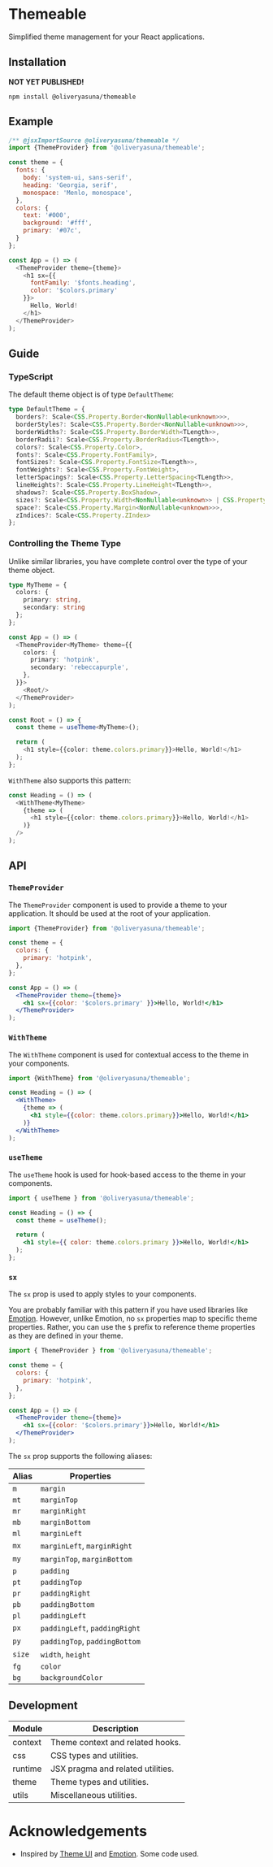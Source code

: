 <!-- @formatter:off -->
# Themeable

Simplified theme management for your React applications.

## Installation

**NOT YET PUBLISHED!**

```shell
npm install @oliveryasuna/themeable
```

## Example

```javascript
/** @jsxImportSource @oliveryasuna/themeable */
import {ThemeProvider} from '@oliveryasuna/themeable';

const theme = {
  fonts: {
    body: 'system-ui, sans-serif',
    heading: 'Georgia, serif',
    monospace: 'Menlo, monospace',
  },
  colors: {
    text: '#000',
    background: '#fff',
    primary: '#07c',
  }
};

const App = () => (
  <ThemeProvider theme={theme}>
    <h1 sx={{
      fontFamily: '$fonts.heading',
      color: '$colors.primary'
    }}>
      Hello, World!
    </h1>
  </ThemeProvider>
);
```

## Guide

[//]: # (TODO: Anything else to guide?)

### TypeScript

The default theme object is of type `DefaultTheme`:

```typescript
type DefaultTheme = {
  borders?: Scale<CSS.Property.Border<NonNullable<unknown>>>,
  borderStyles?: Scale<CSS.Property.Border<NonNullable<unknown>>>,
  borderWidths?: Scale<CSS.Property.BorderWidth<TLength>>,
  borderRadii?: Scale<CSS.Property.BorderRadius<TLength>>,
  colors?: Scale<CSS.Property.Color>,
  fonts?: Scale<CSS.Property.FontFamily>,
  fontSizes?: Scale<CSS.Property.FontSize<TLength>>,
  fontWeights?: Scale<CSS.Property.FontWeight>,
  letterSpacings?: Scale<CSS.Property.LetterSpacing<TLength>>,
  lineHeights?: Scale<CSS.Property.LineHeight<TLength>>,
  shadows?: Scale<CSS.Property.BoxShadow>,
  sizes?: Scale<CSS.Property.Width<NonNullable<unknown>> | CSS.Property.Height<NonNullable<unknown>>>,
  space?: Scale<CSS.Property.Margin<NonNullable<unknown>>>,
  zIndices?: Scale<CSS.Property.ZIndex>
};
```

### Controlling the Theme Type

Unlike similar libraries, you have complete control over the type of
your theme object.

```typescript jsx
type MyTheme = {
  colors: {
    primary: string,
    secondary: string
  };
};

const App = () => (
  <ThemeProvider<MyTheme> theme={{
    colors: {
      primary: 'hotpink',
      secondary: 'rebeccapurple',
    },
  }}>
    <Root/>
  </ThemeProvider>
);

const Root = () => {
  const theme = useTheme<MyTheme>();

  return (
    <h1 style={{color: theme.colors.primary}}>Hello, World!</h1>
  );
};
```

`WithTheme` also supports this pattern:

```typescript jsx
const Heading = () => (
  <WithTheme<MyTheme>
    {theme => (
      <h1 style={{color: theme.colors.primary}}>Hello, World!</h1>
    )}
  />
);
```

## API

### `ThemeProvider`

The `ThemeProvider` component is used to provide a theme to your application.
It should be used at the root of your application.

```jsx
import {ThemeProvider} from '@oliveryasuna/themeable';

const theme = {
  colors: {
    primary: 'hotpink',
  },
};

const App = () => (
  <ThemeProvider theme={theme}>
    <h1 sx={{color: '$colors.primary' }}>Hello, World!</h1>
  </ThemeProvider>
);
```

### `WithTheme`

The `WithTheme` component is used for contextual access to the theme in your
components.

```jsx
import {WithTheme} from '@oliveryasuna/themeable';

const Heading = () => (
  <WithTheme>
    {theme => (
      <h1 style={{color: theme.colors.primary}}>Hello, World!</h1>
    )}
  </WithTheme>
);
```

### `useTheme`

The `useTheme` hook is used for hook-based access to the theme in your
components.

```jsx
import { useTheme } from '@oliveryasuna/themeable';

const Heading = () => {
  const theme = useTheme();

  return (
    <h1 style={{ color: theme.colors.primary }}>Hello, World!</h1>
  );
};
```

### `sx`

The `sx` prop is used to apply styles to your components.

You are probably familiar with this pattern if you have used libraries like
[Emotion](https://github.com/emotion-js/emotion).
However, unlike Emotion, no `sx` properties map to specific theme properties.
Rather, you can use the `$` prefix to reference theme properties as they are
defined in your theme.

```jsx
import { ThemeProvider } from '@oliveryasuna/themeable';

const theme = {
  colors: {
    primary: 'hotpink',
  },
};

const App = () => (
  <ThemeProvider theme={theme}>
    <h1 sx={{color: '$colors.primary'}}>Hello, World!</h1>
  </ThemeProvider>
);
```

The `sx` prop supports the following aliases:


| Alias  | Properties                    |
|--------|-------------------------------|
| `m`    | `margin`                      |
| `mt`   | `marginTop`                   |
| `mr`   | `marginRight`                 |
| `mb`   | `marginBottom`                |
| `ml`   | `marginLeft`                  |
| `mx`   | `marginLeft`, `marginRight`   |
| `my`   | `marginTop`, `marginBottom`   |
| `p`    | `padding`                     |
| `pt`   | `paddingTop`                  |
| `pr`   | `paddingRight`                |
| `pb`   | `paddingBottom`               |
| `pl`   | `paddingLeft`                 |
| `px`   | `paddingLeft`, `paddingRight` |
| `py`   | `paddingTop`, `paddingBottom` |
| `size` | `width`, `height`             |
| `fg`   | `color`                       |
| `bg`   | `backgroundColor`             |

## Development

| Module       | Description                       |
|--------------|-----------------------------------|
| context      | Theme context and related hooks.  |
| css          | CSS types and utilities.          |
| runtime      | JSX pragma and related utilities. |
| theme        | Theme types and utilities.        |
| utils        | Miscellaneous utilities.          |

[//]: # (TODO: Add more details.)

# Acknowledgements

* Inspired by [Theme UI](https://theme-ui.com/) and [Emotion](https://emotion.sh/). Some code used.
